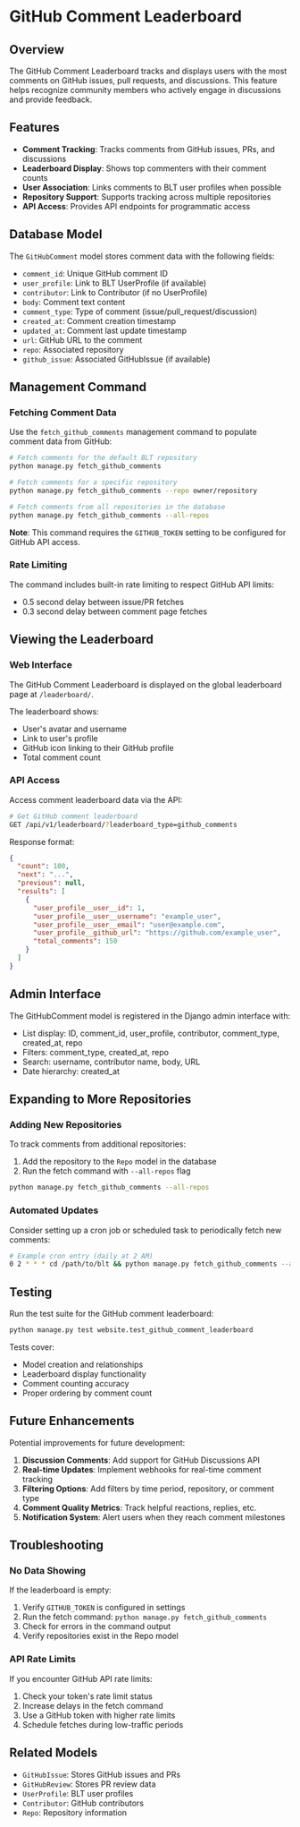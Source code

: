 # GitHub Comment Leaderboard

## Overview

The GitHub Comment Leaderboard tracks and displays users with the most comments on GitHub issues, pull requests, and discussions. This feature helps recognize community members who actively engage in discussions and provide feedback.

## Features

- **Comment Tracking**: Tracks comments from GitHub issues, PRs, and discussions
- **Leaderboard Display**: Shows top commenters with their comment counts
- **User Association**: Links comments to BLT user profiles when possible
- **Repository Support**: Supports tracking across multiple repositories
- **API Access**: Provides API endpoints for programmatic access

## Database Model

The `GitHubComment` model stores comment data with the following fields:

- `comment_id`: Unique GitHub comment ID
- `user_profile`: Link to BLT UserProfile (if available)
- `contributor`: Link to Contributor (if no UserProfile)
- `body`: Comment text content
- `comment_type`: Type of comment (issue/pull_request/discussion)
- `created_at`: Comment creation timestamp
- `updated_at`: Comment last update timestamp
- `url`: GitHub URL to the comment
- `repo`: Associated repository
- `github_issue`: Associated GitHubIssue (if available)

## Management Command

### Fetching Comment Data

Use the `fetch_github_comments` management command to populate comment data from GitHub:

```bash
# Fetch comments for the default BLT repository
python manage.py fetch_github_comments

# Fetch comments for a specific repository
python manage.py fetch_github_comments --repo owner/repository

# Fetch comments from all repositories in the database
python manage.py fetch_github_comments --all-repos
```

**Note**: This command requires the `GITHUB_TOKEN` setting to be configured for GitHub API access.

### Rate Limiting

The command includes built-in rate limiting to respect GitHub API limits:
- 0.5 second delay between issue/PR fetches
- 0.3 second delay between comment page fetches

## Viewing the Leaderboard

### Web Interface

The GitHub Comment Leaderboard is displayed on the global leaderboard page at `/leaderboard/`.

The leaderboard shows:
- User's avatar and username
- Link to user's profile
- GitHub icon linking to their GitHub profile
- Total comment count

### API Access

Access comment leaderboard data via the API:

```bash
# Get GitHub comment leaderboard
GET /api/v1/leaderboard/?leaderboard_type=github_comments
```

Response format:
```json
{
  "count": 100,
  "next": "...",
  "previous": null,
  "results": [
    {
      "user_profile__user__id": 1,
      "user_profile__user__username": "example_user",
      "user_profile__user__email": "user@example.com",
      "user_profile__github_url": "https://github.com/example_user",
      "total_comments": 150
    }
  ]
}
```

## Admin Interface

The GitHubComment model is registered in the Django admin interface with:

- List display: ID, comment_id, user_profile, contributor, comment_type, created_at, repo
- Filters: comment_type, created_at, repo
- Search: username, contributor name, body, URL
- Date hierarchy: created_at

## Expanding to More Repositories

### Adding New Repositories

To track comments from additional repositories:

1. Add the repository to the `Repo` model in the database
2. Run the fetch command with `--all-repos` flag

```bash
python manage.py fetch_github_comments --all-repos
```

### Automated Updates

Consider setting up a cron job or scheduled task to periodically fetch new comments:

```bash
# Example cron entry (daily at 2 AM)
0 2 * * * cd /path/to/blt && python manage.py fetch_github_comments --all-repos
```

## Testing

Run the test suite for the GitHub comment leaderboard:

```bash
python manage.py test website.test_github_comment_leaderboard
```

Tests cover:
- Model creation and relationships
- Leaderboard display functionality
- Comment counting accuracy
- Proper ordering by comment count

## Future Enhancements

Potential improvements for future development:

1. **Discussion Comments**: Add support for GitHub Discussions API
2. **Real-time Updates**: Implement webhooks for real-time comment tracking
3. **Filtering Options**: Add filters by time period, repository, or comment type
4. **Comment Quality Metrics**: Track helpful reactions, replies, etc.
5. **Notification System**: Alert users when they reach comment milestones

## Troubleshooting

### No Data Showing

If the leaderboard is empty:
1. Verify `GITHUB_TOKEN` is configured in settings
2. Run the fetch command: `python manage.py fetch_github_comments`
3. Check for errors in the command output
4. Verify repositories exist in the Repo model

### API Rate Limits

If you encounter GitHub API rate limits:
1. Check your token's rate limit status
2. Increase delays in the fetch command
3. Use a GitHub token with higher rate limits
4. Schedule fetches during low-traffic periods

## Related Models

- `GitHubIssue`: Stores GitHub issues and PRs
- `GitHubReview`: Stores PR review data
- `UserProfile`: BLT user profiles
- `Contributor`: GitHub contributors
- `Repo`: Repository information
